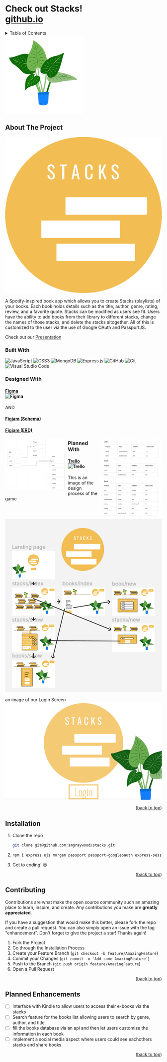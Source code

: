 # Check out Stacks! <br> [github.io](//)


<!-- TABLE OF CONTENTS -->
<details>
  <summary>Table of Contents</summary>
  <ol>
    <li>
      <a href="#about-the-project">About The Project</a>
      <ul>
        <li><a href="#built-with">Built With</a></li>
      </ul>
    </li>
    <li><a href="#installation">Installation</a></li>
    <li><a href="#contributing">Contributing</a></li>
    <li><a href="#contact">Contact</a></li>
    <li><a href="#enhancements">Planned Enhancements</a></li>
  </ol>
</details>

<img width="250px" src="public/images/large-plant.png">



<!-- ABOUT THE PROJECT -->
## About The Project

<img src="public/images/logo.png">

A Spotify-inspired book app which allows you to create Stacks (playlists) of your books. 
Each book holds details such as the title, author, genre, rating, review, and a favorite quote. 
Stacks can be modified as users see fit. Users have the ability to add books from their library to different stacks, change the names of those stacks, and delete the stacks altogether. All of this is customized to the user via the use of Google OAuth and PassportJS.

Check out our [Presentation](https://docs.google.com/presentation/d/1NeIxrAuaa4sYE5ZvI_9lhumE2oYPBp1FKOTACQNh_E4/edit#slide=id.g23b091f4458_0_0)


### Built With

![JavaScript](https://img.shields.io/badge/javascript-%23323330.svg?style=for-the-badge&logo=javascript&logoColor=%23F7DF1E)
![CSS3](https://img.shields.io/badge/css3-%231572B6.svg?style=for-the-badge&logo=css3&logoColor=white)
![MongoDB](https://img.shields.io/badge/MongoDB-%234ea94b.svg?style=for-the-badge&logo=mongodb&logoColor=white)
![Express.js](https://img.shields.io/badge/express.js-%23404d59.svg?style=for-the-badge&logo=express&logoColor=%2361DAFB)
![GitHub](https://img.shields.io/badge/github-%23121011.svg?style=for-the-badge&logo=github&logoColor=white)
![Git](https://img.shields.io/badge/git-%23F05033.svg?style=for-the-badge&logo=git&logoColor=white)
![Visual Studio Code](https://img.shields.io/badge/Visual%20Studio%20Code-0078d7.svg?style=for-the-badge&logo=visual-studio-code&logoColor=white)


### Designed With
#### [Figma](https://www.figma.com/file/PvWDyWcyyTht9QToGJGYba/Stacks?node-id=0-1&t=p5QoWEVzUcMdAmsc-0)<br> ![Figma](https://img.shields.io/badge/figma-%23F24E1E.svg?style=for-the-badge&logo=figma&logoColor=white) <br>
AND <br> 
#### [Figjam (Schema)](https://www.figma.com/file/DypTqYe1AtbUfHDXhpheBj/Stacks---Schemas?type=whiteboard&node-id=8-3&t=HgFtAwWtDqaNB5Va-0) <br> 
#### [Figjam (ERD)](https://www.figma.com/file/wdij4KaISVI5NAI6TduLRf/ERD?type=whiteboard&node-id=0-1&t=HgFtAwWtDqaNB5Va-0)


<div id="title-container">
<img src="public/images/README_images/schema.png" alt="image of the user, book, and stack schemas" style="width: 40%;display: grid;float: right">
<img src="public/images/README_images/erd.png" alt="image of the relationships between the different schema" style="width: 40%;display: grid;float: left">
</div>


### Planned With
#### [Trello](https://trello.com/b/XIL9ai1F/stacks) <br> ![Trello](https://img.shields.io/badge/Trello-%23026AA7.svg?style=for-the-badge&logo=Trello&logoColor=white)


This is an image of the design process of the game
<br>
<img src="public/images/README_images/figma.png" alt="image of the design for all pages of Stacks">


an image of our Login Screen
<img src="public/images/README_images/login.png" alt="image of the design for all pages of Stacks">

<!-- add mobile and desktop images -->

<p align="right">(<a href="#readme-top">back to top</a>)</p>

## Installation
 
1. Clone the repo
   ```sh
   git clone git@github.com:smgraywood/stacks.git
   ```
2. 
   ```sh
   npm i express ejs morgan passport passport-googleoauth express-session 
   ```
3. Get to coding! 😃 

<p align="right">(<a href="#readme-top">back to top</a>)</p>

<!-- CONTRIBUTING -->
## Contributing

Contributions are what make the open source community such an amazing place to learn, inspire, and create. Any contributions you make are **greatly appreciated**.

If you have a suggestion that would make this better, please fork the repo and create a pull request. You can also simply open an issue with the tag "enhancement".
Don't forget to give the project a star! Thanks again!

1. Fork the Project
2. Go through the Installation Process
3. Create your Feature Branch (`git checkout -b feature/AmazingFeature`)
4. Commit your Changes (`git commit -m 'Add some AmazingFeature'`)
5. Push to the Branch (`git push origin feature/AmazingFeature`)
6. Open a Pull Request

<p align="right">(<a href="#readme-top">back to top</a>)</p>

<!-- PLANNED ENHANCEMENTS -->
## Planned Enhancements

- [ ] Interface with Kindle to allow users to access their e-books via the stacks
- [ ] Search feature for the books list allowing users to search by genre, author, and title
- [ ] fill the books database via an api and then let users customize the information in each book
- [ ] implement a social media aspect where users could see eachothers stacks and share books

<p align="right">(<a href="#readme-top">back to top</a>)</p>
